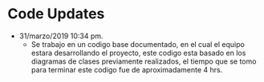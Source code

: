 # Code Updates
* 31/marzo/2019 10:34 pm.
  * Se trabajo en un codigo base documentado, en el cual el equipo estara desarrollando el proyecto, este codigo esta basado en los diagramas de clases previamente realizados, el tiempo que se tomo para terminar este codigo fue de aproximadamente 4 hrs.
